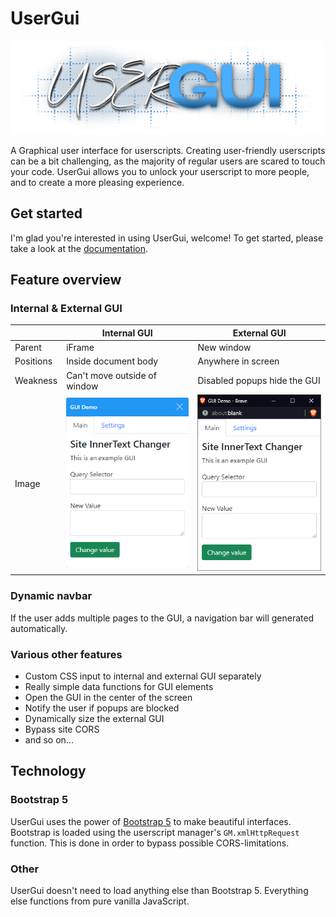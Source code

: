 # UserGui

<img src="media/usergui_logo.png" alt="logo" width="500"/>

A Graphical user interface for userscripts. Creating user-friendly userscripts can be a bit challenging, as the majority of regular users are scared to touch your code. UserGui allows you to unlock your userscript to more people, and to create a more pleasing experience.

## Get started

I'm glad you're interested in using UserGui, welcome! To get started, please take a look at the [documentation]().

## Feature overview

### Internal & External GUI

|           | Internal GUI                 | External GUI                 |
|-----------|------------------------------|------------------------------|
| Parent    | iFrame                       | New window                   |
| Positions | Inside document body         | Anywhere in screen           |
| Weakness  | Can't move outside of window | Disabled popups hide the GUI |
| Image  | ![Internal GUI](media/example_gui.png) | ![External GUI](media/external_gui.png) |

### Dynamic navbar

If the user adds multiple pages to the GUI, a navigation bar will generated automatically.

### Various other features

* Custom CSS input to internal and external GUI separately
* Really simple data functions for GUI elements
* Open the GUI in the center of the screen
* Notify the user if popups are blocked
* Dynamically size the external GUI
* Bypass site CORS
* and so on...

## Technology

### Bootstrap 5

UserGui uses the power of [Bootstrap 5](https://getbootstrap.com/docs/5.0/getting-started/introduction/) to make beautiful interfaces. Bootstrap is loaded using the userscript manager's `GM.xmlHttpRequest` function. This is done in order to bypass possible CORS-limitations.

### Other

UserGui doesn't need to load anything else than Bootstrap 5. Everything else functions from pure vanilla JavaScript.

